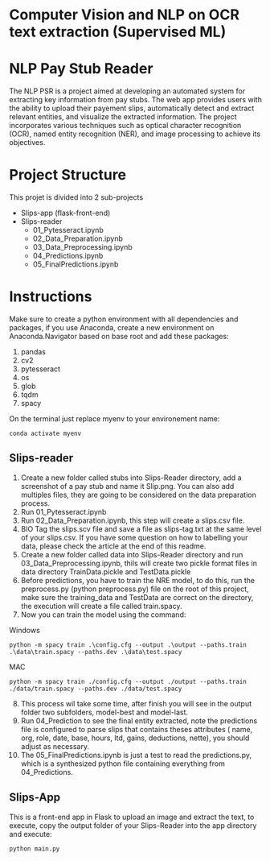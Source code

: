 # Computer Vision and NLP on OCR text extraction (Supervised ML)

# NLP Pay Stub Reader

The NLP PSR is a project aimed at developing an automated system for
extracting key information from pay stubs. The web app provides users with the ability to
upload their payement slips, automatically detect and extract relevant entities, and
visualize the extracted information. The project incorporates various techniques such as optical
character recognition (OCR), named entity recognition (NER), and image processing to achieve
its objectives.

# Project Structure

This projet is divided into 2 sub-projects
* Slips-app (flask-front-end)
* Slips-reader
    * 01_Pytesseract.ipynb
    * 02_Data_Preparation.ipynb
    * 03_Data_Preprocessing.ipynb
    * 04_Predictions.ipynb
    * 05_FinalPredictions.ipynb
 
# Instructions

Make sure to create a python environment with all dependencies and packages, if you use Anaconda, create a new environment on Anaconda.Navigator based on base root and add these packages:

  
1. pandas
2. cv2
3. pytesseract
4. os
5. glob
6. tqdm
7. spacy

On the terminal just replace myenv to your environement name:

```
conda activate myenv
```

## Slips-reader

1. Create a new folder called stubs into Slips-Reader directory, add a screenshot of a pay stub and name it Slip.png. You can also add multiples files, they are going to be considered on the data preparation process.
2. Run 01_Pytesseract.ipynb
3. Run 02_Data_Preparation.ipynb, this step will create a slips.csv file.
4. BIO Tag the slips.scv file and save a file as slips-tag.txt at the same level of your slips.csv. If you have some question on how to labelling your data, please check the article at the end of this readme.
5. Create a new folder called data into Slips-Reader directory and run 03_Data_Preprocessing.ipynb, thils will create two pickle format files in data directory TrainData.pickle and TestData.pickle
6. Before predictions, you have to train the NRE model, to do this, run the preprocess.py (python preprocess.py) file on the root of this project, make sure the training_data and TestData are correct on the directory, the execution will create a file called train.spacy.
7. Now you can train the model using the command:

Windows   
```
python -m spacy train .\config.cfg --output .\output --paths.train .\data\train.spacy --paths.dev .\data\test.spacy
```

MAC   
```
python -m spacy train ./config.cfg --output ./output --paths.train ./data/train.spacy --paths.dev ./data/test.spacy
```

8. This process wil take some time, after finish you will see in the output folder two subfolders, model-best and model-last.
9. Run 04_Prediction to see the final entity extracted, note the predictions file is configured to parse slips that contains theses attributes ( name, org, role, date, base, hours, ltd, gains, deductions, nette), you should adjust as necessary.
10. The 05_FinalPredictions.ipynb is just a test to read the predictions.py, which is a synthesized python file containing everything from 04_Predictions.

## Slips-App

This is a front-end app in Flask to upload an image and extract the text, to execute, copy the output folder of your Slips-Reader into the app directory and execute:

```
python main.py
```

